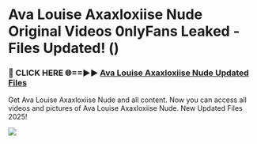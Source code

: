# Ava Louise Axaxloxiise Nude Original Videos 0nlyFans Leaked - Files Updated! ()

<h3>🔴 CLICK HERE 🌐==►► <a href="https://tinyurl.com/leaks-videos" rel="nofollow">Ava Louise Axaxloxiise Nude Updated Files</a></h3>

Get Ava Louise Axaxloxiise Nude and all content. Now you can access all videos and pictures of Ava Louise Axaxloxiise Nude. New Updated Files 2025!

[![](https://i.imgur.com/KQgVmj3.gif)](https://tinyurl.com/leaks-videos)
